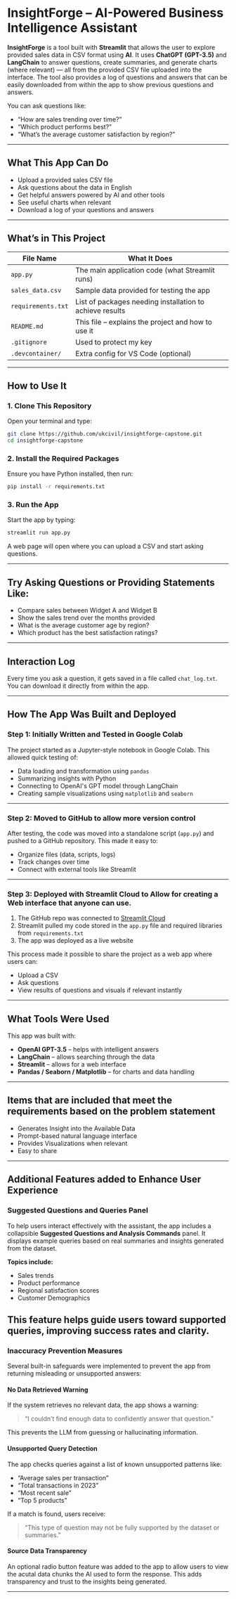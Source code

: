 #  InsightForge – AI-Powered Business Intelligence Assistant

**InsightForge** is a tool built with **Streamlit** that allows the user to explore provided sales data in CSV format using **AI**. It uses **ChatGPT (GPT-3.5)** and **LangChain** to answer questions, create summaries, and generate charts (where relevant) — all from the provided CSV file uploaded into the interface.  The tool also provides a log of questions and answers that can be easily downloaded from within the app to show previous questions and answers.

You can ask questions like:
- “How are sales trending over time?”
- “Which product performs best?”
- “What’s the average customer satisfaction by region?”

---

##  What This App Can Do

- Upload a provided sales CSV file
- Ask questions about the data in English
- Get helpful answers powered by AI and other tools
- See useful charts when relevant
- Download a log of your questions and answers

---

##  What’s in This Project

| File Name          | What It Does                                      |
|--------------------|---------------------------------------------------|
| `app.py`           | The main application code (what Streamlit runs)   |
| `sales_data.csv`   | Sample data provided for testing the app          |
| `requirements.txt` | List of packages needing installation to achieve results            |
| `README.md`        | This file – explains the project and how to use it|
| `.gitignore`       | Used to protect my key                            |
| `.devcontainer/`   | Extra config for VS Code (optional)               |

---

##  How to Use It

### 1. Clone This Repository

Open your terminal and type:

```bash
git clone https://github.com/ukcivil/insightforge-capstone.git
cd insightforge-capstone
```

### 2. Install the Required Packages

Ensure you have Python installed, then run:

```bash
pip install -r requirements.txt
```

### 3. Run the App

Start the app by typing:

```bash
streamlit run app.py
```

A web page will open where you can upload a CSV and start asking questions.

---

##  Try Asking Questions or Providing Statements Like:

- Compare sales between Widget A and Widget B
- Show the sales trend over the months provided
- What is the average customer age by region?
- Which product has the best satisfaction ratings?

---

##  Interaction Log

Every time you ask a question, it gets saved in a file called `chat_log.txt`. You can download it directly from within the app.

---

## How The App Was Built and Deployed

### Step 1: Initially Written and Tested in Google Colab

The project started as a Jupyter-style notebook in Google Colab. This allowed quick testing of:
- Data loading and transformation using `pandas`
- Summarizing insights with Python
- Connecting to OpenAI's GPT model through LangChain
- Creating sample visualizations using `matplotlib` and `seaborn`

---

### Step 2: Moved to GitHub to allow more version control 

After testing, the code was moved into a standalone script (`app.py`) and pushed to a GitHub repository. This made it easy to:
- Organize files (data, scripts, logs)
- Track changes over time
- Connect with external tools like Streamlit

---

### Step 3: Deployed with Streamlit Cloud to Allow for creating a Web interface that anyone can use.

1. The GitHub repo was connected to [Streamlit Cloud](https://streamlit.io/cloud)
2. Streamlit pulled my code stored in the `app.py` file and required libraries from `requirements.txt`
3. The app was deployed as a live website

This process made it possible to share the project as a web app where users can:
- Upload a CSV
- Ask questions
- View results of questions and visuals if relevant instantly

---


##  What Tools Were Used

This app was built with:
- **OpenAI GPT-3.5** – helps with intelligent answers
- **LangChain** – allows searching through the data
- **Streamlit** – allows for a web interface
- **Pandas / Seaborn / Matplotlib** – for charts and data handling

---

##  Items that are included that meet the requirements based on the problem statement
- Generates Insight into the Available Data
- Prompt-based natural language interface
- Provides Visualizations when relevant
- Easy to share
---
## Additional Features added to Enhance User Experience

### Suggested Questions and Queries Panel
To help users interact effectively with the assistant, the app includes a collapsible **Suggested Questions and Analysis Commands** panel. It displays example queries based on real summaries and insights generated from the dataset.

**Topics include:**
- Sales trends
- Product performance
- Regional satisfaction scores
- Customer Demographics

This feature helps guide users toward supported queries, improving success rates and clarity.
---
### Inaccuracy Prevention Measures
Several built-in safeguards were implemented to prevent the app from returning misleading or unsupported answers:

#### No Data Retrieved Warning
If the system retrieves no relevant data, the app shows a warning:
> “I couldn’t find enough data to confidently answer that question.”

This prevents the LLM from guessing or hallucinating information.

#### Unsupported Query Detection
The app checks queries against a list of known unsupported patterns like:
- “Average sales per transaction”
- “Total transactions in 2023”
- “Most recent sale”
- “Top 5 products”

If a match is found, users receive:
> “This type of question may not be fully supported by the dataset or summaries.”

#### Source Data Transparency
An optional radio button feature was added to the app to allow users to view the acutal data chunks the AI used to form the response.  This adds transparency and trust to the insights being generated.

---
